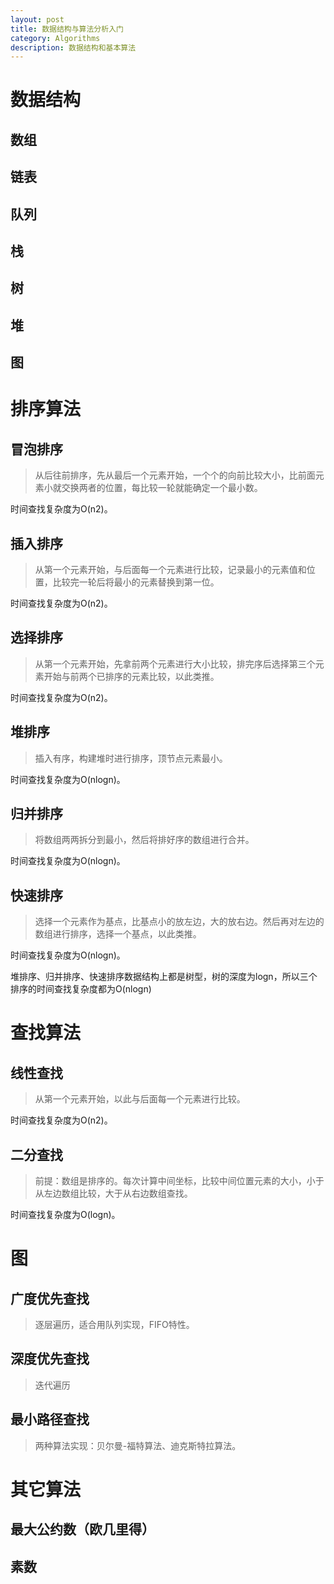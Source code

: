```yaml
---
layout: post
title: 数据结构与算法分析入门
category: Algorithms
description: 数据结构和基本算法
---
```


# 数据结构

## 数组

## 链表

## 队列

## 栈

## 树

## 堆

## 图

# 排序算法

## 冒泡排序

> 从后往前排序，先从最后一个元素开始，一个个的向前比较大小，比前面元素小就交换两者的位置，每比较一轮就能确定一个最小数。

时间查找复杂度为O(n2)。

## 插入排序

> 从第一个元素开始，与后面每一个元素进行比较，记录最小的元素值和位置，比较完一轮后将最小的元素替换到第一位。

时间查找复杂度为O(n2)。

## 选择排序

> 从第一个元素开始，先拿前两个元素进行大小比较，排完序后选择第三个元素开始与前两个已排序的元素比较，以此类推。

时间查找复杂度为O(n2)。

## 堆排序

> 插入有序，构建堆时进行排序，顶节点元素最小。

时间查找复杂度为O(nlogn)。

## 归并排序

> 将数组两两拆分到最小，然后将排好序的数组进行合并。

时间查找复杂度为O(nlogn)。

## 快速排序

> 选择一个元素作为基点，比基点小的放左边，大的放右边。然后再对左边的数组进行排序，选择一个基点，以此类推。

时间查找复杂度为O(nlogn)。

堆排序、归并排序、快速排序数据结构上都是树型，树的深度为logn，所以三个排序的时间查找复杂度都为O(nlogn)

# 查找算法

## 线性查找

> 从第一个元素开始，以此与后面每一个元素进行比较。

时间查找复杂度为O(n2)。

## 二分查找

> 前提：数组是排序的。每次计算中间坐标，比较中间位置元素的大小，小于从左边数组比较，大于从右边数组查找。

时间查找复杂度为O(logn)。

# 图

## 广度优先查找

> 逐层遍历，适合用队列实现，FIFO特性。

## 深度优先查找

> 迭代遍历

## 最小路径查找

> 两种算法实现：贝尔曼-福特算法、迪克斯特拉算法。

# 其它算法

## 最大公约数（欧几里得）

## 素数